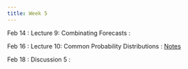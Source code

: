 ```yaml
---
title: Week 5
---
```


Feb 14
: Lecture 9: Combinating Forecasts
    :  

Feb 16
: Lecture 10: Common Probability Distributions
    : [Notes](/lectures/lec10-common-distributions) 

Feb 18
: Discussion 5
    :  
